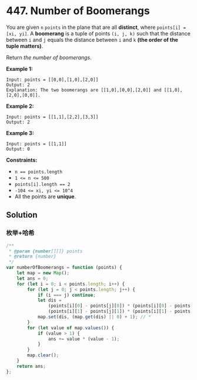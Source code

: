 # 447. Number of Boomerangs

You are given `n` `points` in the plane that are all **distinct**, where `points[i] = [xi, yi]`. A **boomerang** is a tuple of points `(i, j, k)` such that the distance between `i` and `j` equals the distance between `i` and `k` **(the order of the tuple matters)**.

Return _the number of boomerangs_.

**Example 1:**

```
Input: points = [[0,0],[1,0],[2,0]]
Output: 2
Explanation: The two boomerangs are [[1,0],[0,0],[2,0]] and [[1,0],[2,0],[0,0]].
```

**Example 2:**

```
Input: points = [[1,1],[2,2],[3,3]]
Output: 2
```

**Example 3:**

```
Input: points = [[1,1]]
Output: 0
```

**Constraints:**

-   `n == points.length`
-   `1 <= n <= 500`
-   `points[i].length == 2`
-   `-104 <= xi, yi <= 10^4`
-   All the points are **unique**.

## Solution

### 枚举+哈希

```javascript
/**
 * @param {number[][]} points
 * @return {number}
 */
var numberOfBoomerangs = function (points) {
    let map = new Map();
    let ans = 0;
    for (let i = 0; i < points.length; i++) {
        for (let j = 0; j < points.length; j++) {
            if (i === j) continue;
            let dis =
                (points[i][0] - points[j][0]) * (points[i][0] - points[j][0]) +
                (points[i][1] - points[j][1]) * (points[i][1] - points[j][1]);
            map.set(dis, (map.get(dis) || 0) + 1); // *
        }
        for (let value of map.values()) {
            if (value > 1) {
                ans += value * (value - 1);
            }
        }
        map.clear();
    }
    return ans;
};
```
